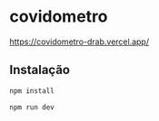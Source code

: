 # covidometro

https://covidometro-drab.vercel.app/

## Instalação

```sh
npm install
```
```sh
npm run dev
```
